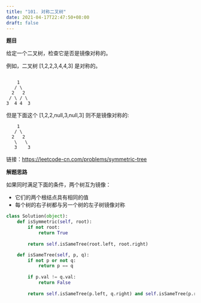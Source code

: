 ```yaml
---
title: "101. 对称二叉树"
date: 2021-04-17T22:47:50+08:00
draft: false
---
```


**题目**

给定一个二叉树，检查它是否是镜像对称的。

例如，二叉树 [1,2,2,3,4,4,3] 是对称的。
```

    1
   / \
  2   2
 / \ / \
3  4 4  3
```

但是下面这个 [1,2,2,null,3,null,3] 则不是镜像对称的:
```
    1
   / \
  2   2
   \   \
   3    3
```

链接：https://leetcode-cn.com/problems/symmetric-tree

**解题思路**

如果同时满足下面的条件，两个树互为镜像：
* 它们的两个根结点具有相同的值
* 每个树的右子树都与另一个树的左子树镜像对称

```python
class Solution(object):
    def isSymmetric(self, root):
        if not root:
            return True
        
        return self.isSameTree(root.left, root.right)

    def isSameTree(self, p, q):
        if not p or not q:
            return p == q
        
        if p.val != q.val:
            return False
        
        return self.isSameTree(p.left, q.right) and self.isSameTree(p.right, q.left)
```
